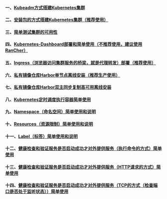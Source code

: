 #### 一、[Kubeadm方式搭建Kubernetes集群][1]
#### 二、[安装包的方式搭建Kubernetes集群（推荐使用）][4]
#### 三、[简单测试集群的可用性][2]
#### 四、[Kubernetes-Dashboard部署和简单使用（不推荐使用，建议使用RanCher）][3]
#### 五、[Ingress（浏览器访问集群服务的桥梁，就是代理转发）部署（推荐使用）][7]
#### 六、[私有镜像仓库Harbor单节点离线安装（推荐生产使用）][5]
#### 七、[私有镜像仓库Harbor双主同步复制高可用离线安装][6]
#### 八、[Kubernetes定时调度执行容器简单使用][8]
#### 九、[Namespace（命名空间）简单使用和说明][9]
#### 十、[Resources（资源限制）简单使用和说明][10]
#### 十一、[Label（标签）简单使用和说明][11]
#### 十二、[健康检查和验证服务是否启动成功才对外提供服务（执行命令的方式）简单使用][12]
#### 十三、[健康检查和验证服务是否启动成功才对外提供服务（HTTP请求的方式）简单使用][13]
#### 十四、[健康检查和验证服务是否启动成功才对外提供服务（TCP的方式（检查端口是否处于监听状态））简单使用][14]


[1]: https://github.com/firechiang/kubernetes-study/tree/master/docs/cluster-build-kubeadm.md
[2]: https://github.com/firechiang/kubernetes-study/tree/master/docs/cluster-test-simple.md
[3]: https://github.com/firechiang/kubernetes-study/tree/master/docs/cluster-build-kubernetes-dashboard.md
[4]: https://github.com/firechiang/kubernetes-study/tree/master/docs/cluster-build-binary.md
[5]: https://github.com/firechiang/kubernetes-study/tree/master/docs/single-harbor-build-binary.md
[6]: https://github.com/firechiang/kubernetes-study/tree/master/docs/ha-harbor-build-binary.md
[7]: https://github.com/firechiang/kubernetes-study/tree/master/docs/ingress-nginx-build.md
[8]: https://github.com/firechiang/kubernetes-study/blob/master/k8s-deploy/k8s-deploy-job-demo/README.md
[9]: https://github.com/firechiang/kubernetes-study/tree/master/docs/namespace-simple.md
[10]: https://github.com/firechiang/kubernetes-study/tree/master/docs/resources-simple.md
[11]: https://github.com/firechiang/kubernetes-study/tree/master/docs/label-simple.md
[12]: https://github.com/firechiang/kubernetes-study/tree/master/docs/health-simple-cmd.md
[13]: https://github.com/firechiang/kubernetes-study/tree/master/docs/health-simple-http.md
[14]: https://github.com/firechiang/kubernetes-study/tree/master/docs/health-simple-tcp.md


